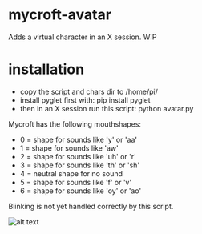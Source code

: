 # mycroft-avatar
Adds a virtual character in an X session. WIP

# installation
* copy the script and chars dir to /home/pi/
* install pyglet first with: pip install pyglet
* then in an X session run this script: python avatar.py

Mycroft has the following mouthshapes:

- 0 = shape for sounds like 'y' or 'aa'
- 1 = shape for sounds like 'aw'
- 2 = shape for sounds like 'uh' or 'r'
- 3 = shape for sounds like 'th' or 'sh'
- 4 = neutral shape for no sound
- 5 = shape for sounds like 'f' or 'v'
- 6 = shape for sounds like 'oy' or 'ao'

Blinking is not yet handled correctly by this script.

![alt text](https://github.com/tjoen/mycroft-avatar/example.jpg "Screenshot")
